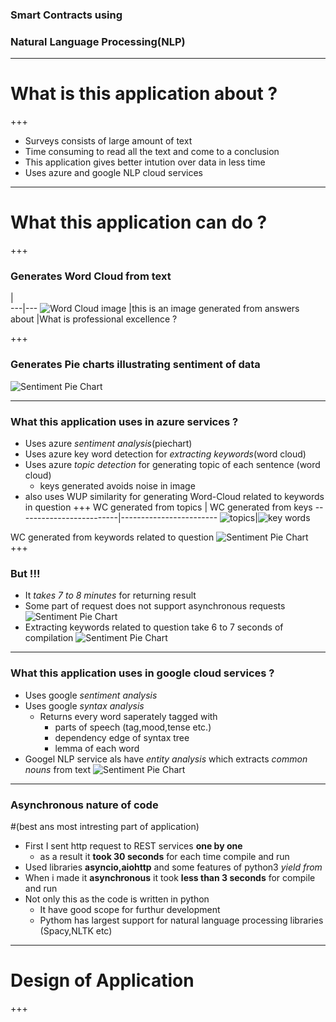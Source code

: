 
### Smart Contracts using
### Natural Language Processing(NLP)

---
# What is this application about ?
+++
* Surveys consists of large amount of text
* Time consuming to read all the text and come to a conclusion
* This application gives better intution over data in less time
* Uses azure and google NLP cloud services
---
# What this application can do ?
+++
### Generates Word Cloud from text
   |   
---|---
![Word Cloud image](/images/wordcloud.png) |this is an image generated from answers about
|What is professional excellence ?



+++
### Generates Pie charts illustrating sentiment of data
![Sentiment Pie Chart](/images/piechart.png)

---
### What this application uses in azure services ?
* Uses azure *sentiment analysis*(piechart)
* Uses azure key word detection for *extracting keywords*(word cloud)
* Uses azure *topic detection* for generating topic of each sentence (word cloud)
  * keys generated avoids noise in image
* also uses WUP similarity for generating Word-Cloud related to keywords in question​
+++
WC generated from topics | WC generated from keys
-------------------------|------------------------
![topics](/images/topicwise.png)|![key words](/images/keywordwise1.png)

WC generated from keywords related to question
![Sentiment Pie Chart](/images/wordcloud.png)
+++
### But !!!
* It *takes 7 to 8 minutes* for returning result
* Some part of request does not support asynchronous requests
![Sentiment Pie Chart](/images/topicwise.png)
* Extracting keywords related to question take 6 to 7 seconds of compilation
![Sentiment Pie Chart](/images/wordcloud.png)

---
### What this application uses in google cloud services ?
* Uses google *sentiment analysis*
* Uses google *syntax analysis*
  * Returns every word saperately tagged with
    * parts of speech (tag,mood,tense etc.)
    * dependency edge of syntax tree
    * lemma of each word
* Googel NLP service als have *entity analysis* which extracts *common nouns* from text
![Sentiment Pie Chart](/images/googlewordcloud.png)

---
### Asynchronous nature of code
#(best ans most intresting part of application)
* First I sent http request to REST services **one by one**
  * as a result it **took 30 seconds** for each time compile and run
* Used libraries **asyncio,aiohttp** and some features of python3 *yield from*
* When i made it **asynchronous** it took **less than 3 seconds** for compile and run
* Not only this as the code is written in python
  * It have good scope for furthur development
  * Pythom has largest support for natural language processing libraries (Spacy,NLTK etc)

---
# Design of Application
+++
